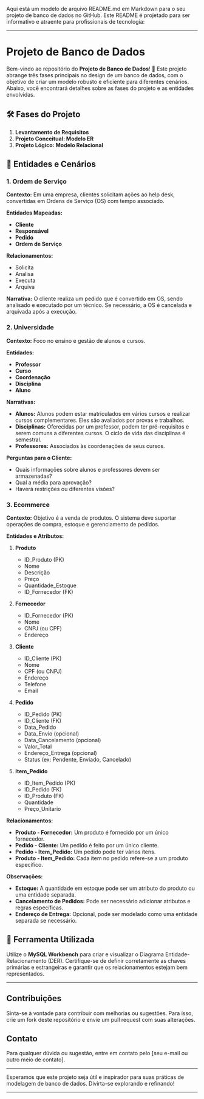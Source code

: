 Aqui está um modelo de arquivo README.md em Markdown para o seu projeto de banco de dados no GitHub. Este README é projetado para ser informativo e atraente para profissionais de tecnologia:

---

# Projeto de Banco de Dados

Bem-vindo ao repositório do **Projeto de Banco de Dados**! 🚀 Este projeto abrange três fases principais no design de um banco de dados, com o objetivo de criar um modelo robusto e eficiente para diferentes cenários. Abaixo, você encontrará detalhes sobre as fases do projeto e as entidades envolvidas.

## 🛠️ Fases do Projeto

1. **Levantamento de Requisitos**
2. **Projeto Conceitual: Modelo ER**
3. **Projeto Lógico: Modelo Relacional**

## 🌟 Entidades e Cenários

### 1. Ordem de Serviço

**Contexto:** Em uma empresa, clientes solicitam ações ao help desk, convertidas em Ordens de Serviço (OS) com tempo associado.

**Entidades Mapeadas:**
- **Cliente**
- **Responsável**
- **Pedido**
- **Ordem de Serviço**

**Relacionamentos:**
- Solicita
- Analisa
- Executa
- Arquiva

**Narrativa:** O cliente realiza um pedido que é convertido em OS, sendo analisado e executado por um técnico. Se necessário, a OS é cancelada e arquivada após a execução.

### 2. Universidade

**Contexto:** Foco no ensino e gestão de alunos e cursos.

**Entidades:**
- **Professor**
- **Curso**
- **Coordenação**
- **Disciplina**
- **Aluno**

**Narrativas:**
- **Alunos:** Alunos podem estar matriculados em vários cursos e realizar cursos complementares. Eles são avaliados por provas e trabalhos.
- **Disciplinas:** Oferecidas por um professor, podem ter pré-requisitos e serem comuns a diferentes cursos. O ciclo de vida das disciplinas é semestral.
- **Professores:** Associados às coordenações de seus cursos.

**Perguntas para o Cliente:**
- Quais informações sobre alunos e professores devem ser armazenadas?
- Qual a média para aprovação?
- Haverá restrições ou diferentes visões?

### 3. Ecommerce

**Contexto:** Objetivo é a venda de produtos. O sistema deve suportar operações de compra, estoque e gerenciamento de pedidos.

**Entidades e Atributos:**
1. **Produto**
   - ID_Produto (PK)
   - Nome
   - Descrição
   - Preço
   - Quantidade_Estoque
   - ID_Fornecedor (FK)
   
2. **Fornecedor**
   - ID_Fornecedor (PK)
   - Nome
   - CNPJ (ou CPF)
   - Endereço
   
3. **Cliente**
   - ID_Cliente (PK)
   - Nome
   - CPF (ou CNPJ)
   - Endereço
   - Telefone
   - Email
   
4. **Pedido**
   - ID_Pedido (PK)
   - ID_Cliente (FK)
   - Data_Pedido
   - Data_Envio (opcional)
   - Data_Cancelamento (opcional)
   - Valor_Total
   - Endereço_Entrega (opcional)
   - Status (ex: Pendente, Enviado, Cancelado)
   
5. **Item_Pedido**
   - ID_Item_Pedido (PK)
   - ID_Pedido (FK)
   - ID_Produto (FK)
   - Quantidade
   - Preço_Unitario

**Relacionamentos:**
- **Produto - Fornecedor:** Um produto é fornecido por um único fornecedor.
- **Pedido - Cliente:** Um pedido é feito por um único cliente.
- **Pedido - Item_Pedido:** Um pedido pode ter vários itens.
- **Produto - Item_Pedido:** Cada item no pedido refere-se a um produto específico.

**Observações:**
- **Estoque:** A quantidade em estoque pode ser um atributo do produto ou uma entidade separada.
- **Cancelamento de Pedidos:** Pode ser necessário adicionar atributos e regras específicas.
- **Endereço de Entrega:** Opcional, pode ser modelado como uma entidade separada se necessário.

## 🔧 Ferramenta Utilizada

Utilize o **MySQL Workbench** para criar e visualizar o Diagrama Entidade-Relacionamento (DER). Certifique-se de definir corretamente as chaves primárias e estrangeiras e garantir que os relacionamentos estejam bem representados.

---

## Contribuições

Sinta-se à vontade para contribuir com melhorias ou sugestões. Para isso, crie um fork deste repositório e envie um pull request com suas alterações.

## Contato

Para qualquer dúvida ou sugestão, entre em contato pelo [seu e-mail ou outro meio de contato].

---

Esperamos que este projeto seja útil e inspirador para suas práticas de modelagem de banco de dados. Divirta-se explorando e refinando!

---
